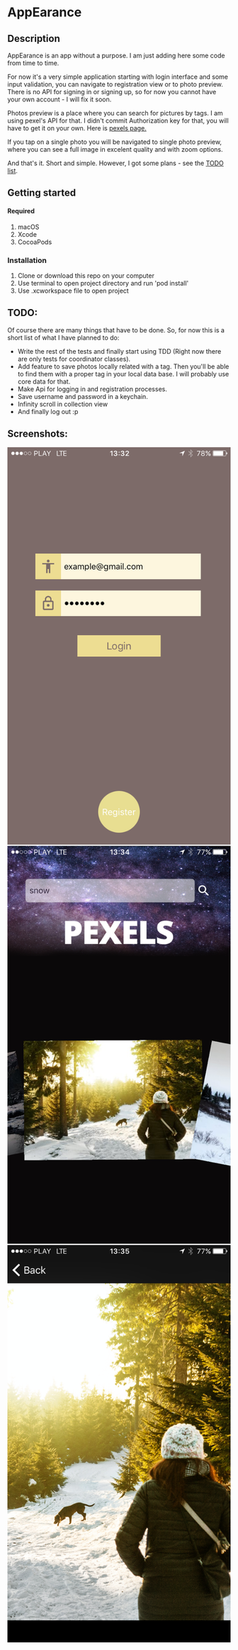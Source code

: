 # AppEarance

## Description
AppEarance is an app without a purpose. I am just adding here some code from time to time.

For now it's a very simple application starting with login interface and some input validation, you can navigate to registration view or to photo preview. There is no API for signing in or signing up, so for now you cannot have your own account - I will fix it soon. 

Photos preview is a place where you can search for pictures by tags. I am using pexel's API for that. I didn't commit Authorization key for that, you will have to get it on your own. Here is [pexels page.](https://www.pexels.com/api/)

If you tap on a single photo you will be navigated to single photo preview, where you can see a full image in excelent quality and with zoom options.   

And that's it. Short and simple. However, I got some plans - see the [TODO list](#todo).

## Getting started

#### Required
1. macOS
2. Xcode
3. CocoaPods

### Installation
1. Clone or download this repo on your computer
2. Use terminal to open project directory and run 'pod install'
3. Use .xcworkspace file to open project 

## <a name="todo"> TODO:

Of course there are many things that have to be done. So, for now this is a short list of what I have planned to do:

* Write the rest of the tests and finally start using TDD (Right now there are only tests for coordinator classes).
* Add feature to save photos locally related with a tag. Then you'll be able to find them with a proper tag in your local data base. I will probably use core data for that.
* Make Api for logging in and registration processes.
* Save username and password in a keychain.
* Infinity scroll in collection view
* And finally log out :p

## Screenshots:

![Login](login.PNG) 
![photos_preview](photos_preview.PNG)
![single_photo](single_photo.PNG)
